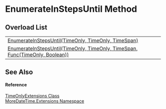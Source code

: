 # EnumerateInStepsUntil Method


## Overload List
<table>
<tr>
<td><a href="4364e620-4f65-10bd-1277-25874c8cfa3b">EnumerateInStepsUntil(TimeOnly, TimeOnly, TimeSpan)</a></td>
<td> </td></tr>
<tr>
<td><a href="4f609ab9-1a2f-bff9-1024-3ec2a5533a90">EnumerateInStepsUntil(TimeOnly, TimeOnly, TimeSpan, Func(TimeOnly, Boolean))</a></td>
<td> </td></tr>
</table>

## See Also


#### Reference
<a href="5a9d0c73-a28f-a204-afc9-9f3828811bec">TimeOnlyExtensions Class</a>  
<a href="3139ad8c-443b-c9bf-71c7-2dc294c1d234">MoreDateTime.Extensions Namespace</a>  
